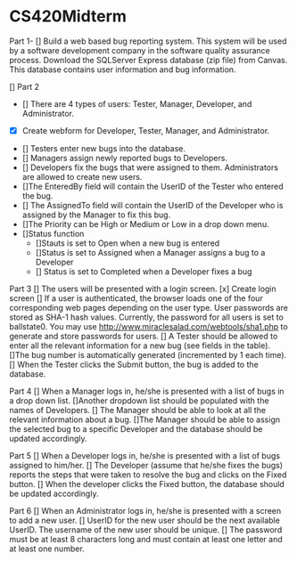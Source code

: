 # CS420Midterm

 Part 1- [] Build a web based bug reporting system. This system will be used by a software development
company in the software quality assurance process. Download the SQLServer Express database (zip file) from Canvas. This database contains user information and bug information.

[] Part 2
- [] There are 4 types of users: Tester, Manager, Developer, and Administrator. 
 - [x] Create webform for Developer, Tester, Manager, and Administrator.
 - [] Testers enter new bugs into the database.
 - [] Managers assign newly reported bugs to Developers. 
 - [] Developers fix the bugs that were assigned to them. Administrators are allowed to create new users.
 - []The EnteredBy field will contain the UserID of the Tester who entered the bug. 
 - [] The AssignedTo field will contain the UserID of the Developer who is assigned by the Manager to fix this bug. 
 - []The Priority can be High or Medium or Low in a drop down menu. 
 - []Status function 
   - []Stauts is set to Open when a new bug is entered 
   - []Status is set to Assigned when a Manager assigns a bug to a Developer
   - [] Status is set to Completed when a Developer fixes a bug

Part 3
[] The users will be presented with a login screen.
  [x] Create login screen
[] If a user is authenticated, the browser loads one of the four corresponding web pages depending on the user type. 
  User passwords are stored as SHA-1 hash values. Currently, the password for all users is set to ballstate0. You may use http://www.miraclesalad.com/webtools/sha1.php to generate and store passwords for users. 
[] A Tester should be allowed to enter all the relevant information for a new bug (see fields in the table). 
  []The bug number is automatically generated (incremented by 1 each time). 
  [] When the Tester clicks the Submit button, the bug is added to the database.

Part 4
[] When a Manager logs in, he/she is presented with a list of bugs in a drop down list. 
[]Another dropdown list should be populated with the names of Developers. 
[] The Manager should be able to look at all the relevant information about a bug. 
[]The Manager should be able to assign the selected bug to a specific Developer and the database should be updated accordingly.

Part 5
[] When a Developer logs in, he/she is presented with a list of bugs assigned to him/her. 
[] The Developer (assume that he/she fixes the bugs) reports the steps that were taken to resolve the bug and clicks on the Fixed button. 
[] When the developer clicks the Fixed button, the database should be updated accordingly.

Part 6
[] When an Administrator logs in, he/she is presented with a screen to add a new user. 
[] UserID for the new user should be the next available UserID. The username of the new user should be unique. 
[] The password must be at least 8 characters long and must contain at least one letter and at least one number.
